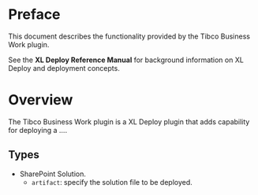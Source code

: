 # Preface #

This document describes the functionality provided by the Tibco Business Work plugin.

See the **XL Deploy Reference Manual** for background information on XL Deploy and deployment concepts.

# Overview #

The Tibco Business Work plugin is a XL Deploy plugin that adds capability for deploying a ....

## Types ##

+ SharePoint Solution. 
  * `artifact`: specify the solution file to be deployed.  
